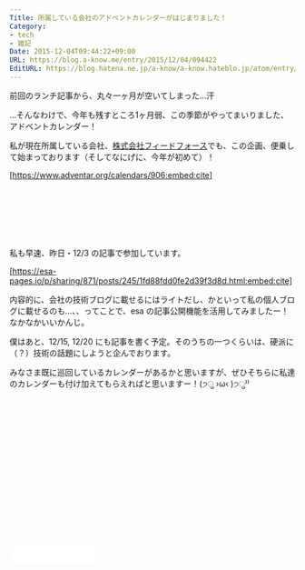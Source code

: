 ```yaml
---
Title: 所属している会社のアドベントカレンダーがはじまりました！
Category:
- tech
- 雑記
Date: 2015-12-04T09:44:22+09:00
URL: https://blog.a-know.me/entry/2015/12/04/094422
EditURL: https://blog.hatena.ne.jp/a-know/a-know.hateblo.jp/atom/entry/6653586347147373746
---
```


前回のランチ記事から、丸々一ヶ月が空いてしまった...汗


...そんなわけで、今年も残すところ1ヶ月弱、この季節がやってまいりました、アドベントカレンダー！


私が現在所属している会社、[株式会社フィードフォース](https://www.feedforce.jp/)でも、この企画、便乗して始まっております（そしてなにげに、今年が初めて）！


[https://www.adventar.org/calendars/906:embed:cite]




<!-- more -->


<script async src="//pagead2.googlesyndication.com/pagead/js/adsbygoogle.js"></script>
<!-- article-top -->
<ins class="adsbygoogle"
     style="display:inline-block;width:728px;height:90px"
     data-ad-client="ca-pub-3463034538369189"
     data-ad-slot="8367620130"></ins>
<script>
(adsbygoogle = window.adsbygoogle || []).push({});
</script>


私も早速、昨日・12/3 の記事で参加しています。


[https://esa-pages.io/p/sharing/871/posts/245/1fd88fdd0fe2d39f3d8d.html:embed:cite]


内容的に、会社の技術ブログに載せるにはライトだし、かといって私の個人ブログに載せるのも...、、ってことで、esa の記事公開機能を活用してみましたー！なかなかいいかんじ。


僕はあと、12/15, 12/20 にも記事を書く予定。そのうちの一つくらいは、硬派に（？）技術の話題にしようと企んでおります。


みなさま既に巡回しているカレンダーがあるかと思いますが、ぜひそちらに私達のカレンダーも付け加えてもらえればと思いますー！(੭ु ›ω‹ )੭ु⁾⁾



<script async src="//pagead2.googlesyndication.com/pagead/js/adsbygoogle.js"></script>
<!-- article-bottom2 -->
<ins class="adsbygoogle"
     style="display:inline-block;width:300px;height:250px"
     data-ad-client="ca-pub-3463034538369189"
     data-ad-slot="5274552934"></ins>
<script>
(adsbygoogle = window.adsbygoogle || []).push({});
</script>


<iframe src="//blog.hatena.ne.jp/a-know/a-know.hateblo.jp/subscribe/iframe" allowtransparency="true" frameborder="0" scrolling="no" width="150" height="28"></iframe>
